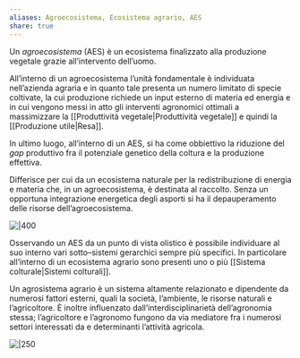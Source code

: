 ```yaml
---
aliases: Agroecosistema, Ecosistema agrario, AES
share: true
---
```

Un *agroecosistema* (AES) è un ecosistema finalizzato alla produzione vegetale grazie all’intervento dell’uomo.

All’interno di un agroecosistema l’unità fondamentale è individuata nell’azienda agraria e in quanto tale presenta un numero limitato di specie coltivate, la cui produzione richiede un input esterno di materia ed energia e in cui vengono messi in atto gli interventi agronomici ottimali a massimizzare la [[Produttività vegetale|Produttività vegetale]] e quindi la [[Produzione utile|Resa]].

In ultimo luogo, all’interno di un AES, si ha come obbiettivo la riduzione del *gap* produttivo fra il potenziale genetico della coltura e la produzione effettiva.

Differisce per cui da un ecosistema naturale per la redistribuzione di energia e materia che, in un agroecosistema, è destinata al raccolto.
Senza un opportuna integrazione energetica degli asporti si ha il depauperamento delle risorse dell’agroecosistema.

![|400](e9f319c954ac7c7b2c2a05588869d226_MD5%201.png)

Osservando un AES da un punto di vista olistico è possibile individuare al suo interno vari sotto–sistemi gerarchici sempre più specifici.
In particolare all’interno di un ecosistema agrario sono presenti uno o più [[Sistema colturale|Sistemi colturali]].

Un agrosistema agrario è un sistema altamente relazionato e dipendente da numerosi fattori esterni, quali la società, l’ambiente, le risorse naturali e l’agricoltore. 
È inoltre influenzato dall’interdisciplinarietà dell’agronomia stessa; l’agricoltore e l’agronomo fungono da via mediatore fra i numerosi settori interessati da e determinanti l’attività agricola.

![|250](d401d55b9465b67a80a4beb6943b4684_MD5%201.png)